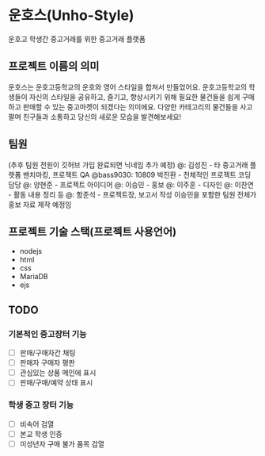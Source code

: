 # 운호스(Unho-Style)
운호고 학생간 중고거래를 위한 중고거래 플랫폼

## 프로젝트 이름의 의미
운호스는 운호고등학교의 운호와 영어 스타일을 합쳐서 만들었어요.
운호고등학교의 학생들이 자신의 스타일을 공유하고, 즐기고, 향상시키기 위해 필요한 물건들을 쉽게 구매하고 판매할 수 있는 중고마켓이 되겠다는 의미에요.
다양한 카테고리의 물건들을 사고 팔며 친구들과 소통하고 당신의 새로운 모습을 발견해보세요!

## 팀원
(추후 팀원 전원이 깃허브 가입 완료되면 닉네임 추가 예정)
@: 김성진 - 타 중고거래 플랫폼 밴치마킹, 프로젝트 QA
@bass9030: 10809 박진환 - 전체적인 프로젝트 코딩 담당
@: 양현준 - 프로젝트 아이디어
@: 이승민 - 홍보
@: 이주훈 - 디자인
@: 이찬연 - 활동 내용 정리 등
@: 함준석 - 프로젝트장, 보고서 작성
이승민을 포함한 팀원 전체가 홍보 자료 제작 예정임

## 프로젝트 기술 스택(프로젝트 사용언어)
* nodejs
* html
* css
* MariaDB
* ejs

## TODO
### 기본적인 중고장터 기능
* [ ] 판매/구매자간 채팅
* [ ] 판매자 구매자 평판
* [ ] 관심있는 상품 메인에 표시
* [ ] 판매/구매/예약 상태 표시

### 학생 중고 장터 기능
* [ ] 비속어 검열
* [ ] 본교 학생 인증
* [ ] 미성년자 구매 불가 품목 검열